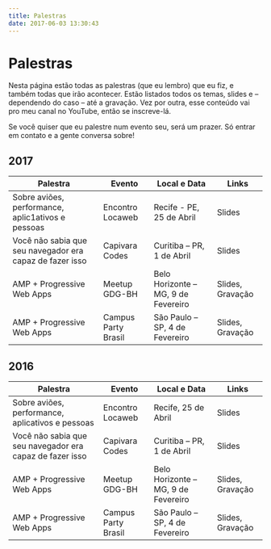 ```yaml
---
title: Palestras
date: 2017-06-03 13:30:43
---
```


# Palestras

Nesta página estão todas as palestras (que eu lembro) que eu fiz, e também todas que irão acontecer. Estão listados todos os temas, slides e – dependendo do caso – até a gravação. Vez por outra, esse conteúdo vai pro meu canal no YouTube, então se inscreve-lá.

Se você quiser que eu palestre num evento seu, será um prazer. Só entrar em contato e a gente conversa sobre!

## 2017
| Palestra | Evento | Local e Data | Links |
|---------|-------------|------|--|
| Sobre aviões, performance, aplic1ativos e pessoas |  Encontro Locaweb | Recife - PE, 25 de Abril | Slides |
| Você não sabia que seu navegador era capaz de fazer isso |  Capivara Codes | Curitiba – PR, 1 de Abril | Slides |
| AMP + Progressive Web Apps |  Meetup GDG-BH | Belo Horizonte – MG, 9 de Fevereiro | Slides, Gravação |
| AMP + Progressive Web Apps |  Campus Party Brasil | São Paulo – SP, 4 de Fevereiro | Slides, Gravação |


## 2016
| Palestra | Evento | Local e Data | Links |
|---------|-------------|------|--|
| Sobre aviões, performance, aplicativos e pessoas |  Encontro Locaweb | Recife, 25 de Abril | Slides |
| Você não sabia que seu navegador era capaz de fazer isso |  Capivara Codes | Curitiba – PR, 1 de Abril | Slides |
| AMP + Progressive Web Apps |  Meetup GDG-BH | Belo Horizonte – MG, 9 de Fevereiro | Slides, Gravação |
| AMP + Progressive Web Apps |  Campus Party Brasil | São Paulo – SP, 4 de Fevereiro | Slides, Gravação |